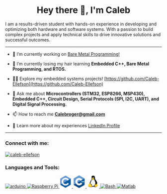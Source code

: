 <h1 align="center">Hey there 👋, I'm Caleb</h1>
<p align="left"> I am a results-driven student with hands-on experience in developing and optimizing both hardware and software systems. With a passion to build complex projects and apply technical skills to drive innovative solutions and successful outcomes.</p>

---

- 🤖 I’m currently working on [Bare Metal Programming!](https://github.com/Caleb-Ellefson/STM32)

- 🌱 I’m currently losing my hair learning **Embedded C++, Bare Metal Programming, and RTOS.**

- 👨‍💻 Explore my embedded systems projects! [https://github.com/Caleb-Ellefson](https://github.com/Caleb-Ellefson)

- 💬 Ask me about **Microcontrollers (STM32, ESP8266, MSP430), Embedded C++, Circuit Design, Serial Protocols (SPI, I2C, UART), and Digital Signal Processing.**

- 📫 How to reach me **Calebroger@gmail.com**

- 📄 Learn more about my experiences [LinkedIn Profile](https://www.linkedin.com/in/caleb-ellefson-902367161/)

---

<h3 align="left">Connect with me:</h3>
<p align="left">
<a href="https://www.linkedin.com/in/caleb-ellefson-902367161/" target="blank"><img align="center" src="https://raw.githubusercontent.com/rahuldkjain/github-profile-readme-generator/master/src/images/icons/Social/linked-in-alt.svg" alt="caleb-ellefson" height="30" width="40" /></a>
</p>

<h3 align="left">Languages and Tools:</h3>
<p align="left">
<a href="https://www.arduino.cc/" target="_blank" rel="noreferrer"> <img src="https://cdn.worldvectorlogo.com/logos/arduino-1.svg" alt="arduino" width="40" height="40"/> </a> 
<a href="https://www.raspberrypi.org/" target="_blank" rel="noreferrer"> <img src="https://www.raspberrypi.org/app/uploads/2011/10/Raspi-PGB001.png" alt="Raspberry Pi" width="40" height="40"/> </a> 
<a href="https://www.w3schools.com/c/" target="_blank" rel="noreferrer"> <img src="https://raw.githubusercontent.com/devicons/devicon/master/icons/c/c-original.svg" alt="C" width="40" height="40"/> </a> 
<a href="https://cplusplus.com/" target="_blank" rel="noreferrer"> <img src="https://raw.githubusercontent.com/devicons/devicon/master/icons/cplusplus/cplusplus-original.svg" alt="C++" width="40" height="40"/> </a> 
<a href="https://www.linux.org/" target="_blank" rel="noreferrer"> <img src="https://raw.githubusercontent.com/devicons/devicon/master/icons/linux/linux-original.svg" alt="Linux" width="40" height="40"/> </a> 
<a href="https://www.gnu.org/software/bash/" target="_blank" rel="noreferrer"> <img src="https://upload.wikimedia.org/wikipedia/commons/thumb/4/4b/Bash_Logo_Colored.svg/640px-Bash_Logo_Colored.svg.png" alt="Bash" width="40" height="40"/> </a>
<a href="https://www.mathworks.com/products/matlab.html" target="_blank" rel="noreferrer"> <img src="https://upload.wikimedia.org/wikipedia/commons/2/21/Matlab_Logo.png" alt="Matlab" width="40" height="40"/> </a>
</p>
